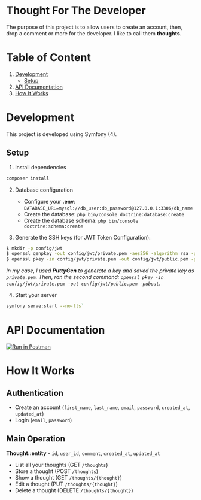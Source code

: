 # Thought For The Developer
The purpose of this project is to allow users to create an account, then, drop a comment or more for the developer.
I like to call them **thoughts**.

# Table of Content
1. [Development](#development)
	- [Setup](#setup)
2. [API Documentation](#api-documentation)
3. [How It Works](#how-it-works)

# Development
This project is developed using Symfony (4).

## Setup
1. Install dependencies
```bash
composer install
```

2. Database configuration
	- Configure your **.env**: `DATABASE_URL=mysql://db_user:db_password@127.0.0.1:3306/db_name`
	- Create the database: `php bin/console doctrine:database:create`
	- Create the database schema: `php bin/console doctrine:schema:create`

3. Generate the SSH keys (for JWT Token Configuration):
```bash
$ mkdir -p config/jwt
$ openssl genpkey -out config/jwt/private.pem -aes256 -algorithm rsa -pkeyopt rsa_keygen_bits:4096
$ openssl pkey -in config/jwt/private.pem -out config/jwt/public.pem -pubout
```
*In my case, I used **PuttyGen** to generate a key and saved the private key as `private.pem`. Then, ran the second command:
`openssl pkey -in config/jwt/private.pem -out config/jwt/public.pem -pubout`*.

4. Start your server
```bash
symfony serve:start --no-tls`
```

# API Documentation
[![Run in Postman](https://run.pstmn.io/button.svg)](https://documenter.getpostman.com/view/7154640/TVKBXHZa)

# How It Works
## Authentication
- Create an account (`first_name`, `last_name`, `email`, `password`, `created_at`, `updated_at`)
- Login (`email`, `password`)

## Main Operation
**Thought::entity** - `id`, `user_id`, `comment`, `created_at`, `updated_at`

- List all your thoughts (GET `/thoughts`)
- Store a thought (POST `/thoughts`)
- Show a thought (GET `/thoughts/{thought}`)
- Edit a thought (PUT `/thoughts/{thought}`)
- Delete a thought (DELETE `/thoughts/{thought}`)
